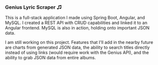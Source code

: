 ### Genius Lyric Scraper ♫

This is a full-stack application I made using Spring Boot, Angular, and MySQL. 
I created a REST API with CRUD capabilities and linked it to an Angular frontend. MySQL is also in action, holding onto important JSON data.

I am still working on this project. Features that I'll add in the nearby future are charts from generated JSON data, the ability to search titles directly instead of using links (would require work with the Genius API), and the ability to grab JSON data from entire albums.

